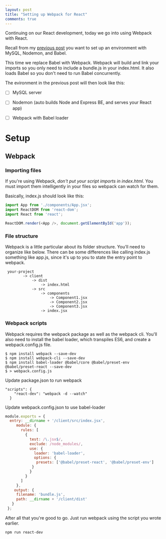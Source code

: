 ```yaml
---
layout: post
title: "Setting up Webpack for React"
comments: true
---
```

Continuing on our React development, today we go into using Webpack with React.

Recall from my [previous post](../Set-up-react-env/) you want to set up an environment with MySQL, Nodemon, and Babel.

This time we replace Babel with Webpack. Webpack will build and link your imports so you only need to include a bundle.js in your index.html. It also loads Babel so you don't need to run Babel concurrently.

The evironment in the previous post will then look like this: 
 - [ ] MySQL server
 - [ ] Nodemon (auto builds Node and Express BE, and serves your React app)
 - [ ] Webpack with Babel loader


# Setup
## Webpack
### Importing files
If you're using Webpack, *don't put your script imports in index.html*. You must import them intelligently in your files so webpack can watch for them.

Basically, index.js should look like this:
```javascript
import App from './components/App.jsx';
import ReactDOM from 'react-dom';
import React from 'react';

ReactDOM.render(<App />, document.getElementById('app'));
```

### File structure
Webpack is a little particular about its folder structure. You'll need to organize like below. There can be some differences like calling index.js something like app.js, since it's up to you to state the entry point to webpack.
```
 your-project
        -> client
            -> dist
                -> index.html
            -> src
                -> components
                    -> Component1.jsx
                    -> Component2.jsx
                    -> Component3.jsx
                -> index.jsx
```

### Webpack scripts
Webpack requires the webpack package as well as the webpack cli. You'll also need to install the babel loader, which transpiles ES6, and create a webpack.config.js file.
```
$ npm install webpack --save-dev
$ npm install webpack-cli --save-dev
$ npm install babel-loader @babel/core @babel/preset-env @babel/preset-react --save-dev
$ > webpack.config.js
```

Update package.json to run webpack
```
"scripts": {
    "react-dev": "webpack -d --watch"
  }
```  

Update webpack.config.json to use babel-loader
```javascript
module.exports = {
  entry: __dirname + '/client/src/index.jsx',
     module: {
       rules: [
         {
           test: /\.jsx$/,
           exclude: /node_modules/,
           use: {
             loader: 'babel-loader',
             options: {
              presets: ['@babel/preset-react', '@babel/preset-env']
            }
           }
         }
       ]
     },
    output: {
     filename: 'bundle.js',
     path: __dirname + '/client/dist'
   }
 };
 ```

After all that you're good to go. Just run webpack using the script you wrote earlier.
```
npm run react-dev
```
